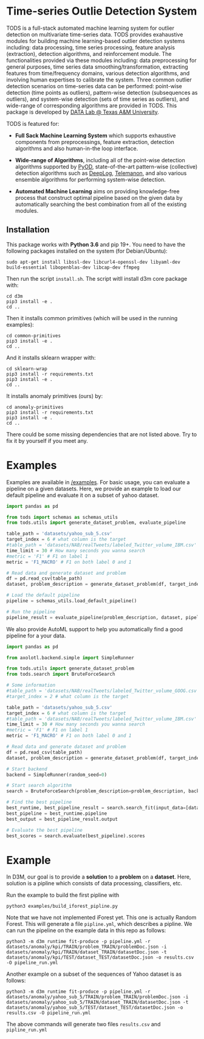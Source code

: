 # Time-series Outlie Detection System
TODS is a full-stack automated machine learning system for outlier detection on multivariate time-series data. TODS provides exahaustive modules for building machine learning-based outlier detection systems including: data processing, time series processing, feature analysis (extraction), detection algorithms, and reinforcement module. The functionalities provided via these modules including: data preprocessing for general purposes, time series data smoothing/transformation, extracting features from time/frequency domains, various detection algorithms, and involving human expertises to calibrate the system. Three common outlier detection scenarios on time-series data can be performed: point-wise detection (time points as outliers), pattern-wise detection (subsequences as outliers), and system-wise detection (sets of time series as outliers), and wide-range of corresponding algorithms are provided in TODS. This package is developed by [DATA Lab @ Texas A&M University](https://people.engr.tamu.edu/xiahu/index.html).

TODS is featured for:
* **Full Sack Machine Learning System** which supports exhaustive components from preprocessings, feature extraction, detection algorithms and also human-in-the loop interface. 

* **Wide-range of Algorithms**, including all of the point-wise detection algorithms supported by [PyOD](https://github.com/yzhao062/pyod), state-of-the-art pattern-wise (collective) detection algorithms such as [DeepLog](https://www.cs.utah.edu/~lifeifei/papers/deeplog.pdf), [Telemanon](https://arxiv.org/pdf/1802.04431.pdf), and also various ensemble algorithms for performing system-wise detection.

* **Automated Machine Learning** aims on providing knowledge-free process that construct optimal pipeline based on the given data by automatically searching the best combination from all of the existing modules.


## Installation

This package works with **Python 3.6** and pip 19+. You need to have the following packages installed on the system (for Debian/Ubuntu):
```
sudo apt-get install libssl-dev libcurl4-openssl-dev libyaml-dev build-essential libopenblas-dev libcap-dev ffmpeg
```

Then run the script `install.sh`. The script witll install d3m core package with:
```
cd d3m
pip3 install -e .
cd ..
```
Then it installs common primitives (which will be used in the running examples):
```
cd common-primitives
pip3 install -e .
cd ..
```
And it installs sklearn wrapper with:
```
cd sklearn-wrap
pip3 install -r requirements.txt
pip3 install -e .
cd ..
```
It installs anomaly primitives (ours) by:
```
cd anomaly-primitives
pip3 install -r requirements.txt
pip3 install -e .
cd ..
```

There could be some missing dependencies that are not listed above. Try to fix it by yourself if you meet any.

# Examples
Examples are available in [/examples](examples/). For basic usage, you can evaluate a pipeline on a given datasets. Here, we provide an example to load our default pipeline and evaluate it on a subset of yahoo dataset.
```python
import pandas as pd

from tods import schemas as schemas_utils
from tods.utils import generate_dataset_problem, evaluate_pipeline

table_path = 'datasets/yahoo_sub_5.csv'
target_index = 6 # what column is the target
#table_path = 'datasets/NAB/realTweets/labeled_Twitter_volume_IBM.csv' # The path of the dataset
time_limit = 30 # How many seconds you wanna search
#metric = 'F1' # F1 on label 1
metric = 'F1_MACRO' # F1 on both label 0 and 1

# Read data and generate dataset and problem
df = pd.read_csv(table_path)
dataset, problem_description = generate_dataset_problem(df, target_index=target_index, metric=metric)

# Load the default pipeline
pipeline = schemas_utils.load_default_pipeline()

# Run the pipeline
pipeline_result = evaluate_pipeline(problem_description, dataset, pipeline)
```
We also provide AutoML support to help you automatically find a good pipeline for a your data.
```python
import pandas as pd

from axolotl.backend.simple import SimpleRunner

from tods.utils import generate_dataset_problem
from tods.search import BruteForceSearch

# Some information
#table_path = 'datasets/NAB/realTweets/labeled_Twitter_volume_GOOG.csv' # The path of the dataset
#target_index = 2 # what column is the target

table_path = 'datasets/yahoo_sub_5.csv'
target_index = 6 # what column is the target
#table_path = 'datasets/NAB/realTweets/labeled_Twitter_volume_IBM.csv' # The path of the dataset
time_limit = 30 # How many seconds you wanna search
#metric = 'F1' # F1 on label 1
metric = 'F1_MACRO' # F1 on both label 0 and 1

# Read data and generate dataset and problem
df = pd.read_csv(table_path)
dataset, problem_description = generate_dataset_problem(df, target_index=target_index, metric=metric)

# Start backend
backend = SimpleRunner(random_seed=0)

# Start search algorithm
search = BruteForceSearch(problem_description=problem_description, backend=backend)

# Find the best pipeline
best_runtime, best_pipeline_result = search.search_fit(input_data=[dataset], time_limit=time_limit)
best_pipeline = best_runtime.pipeline
best_output = best_pipeline_result.output

# Evaluate the best pipeline
best_scores = search.evaluate(best_pipeline).scores
```
# Example
In D3M, our goal is to provide a **solution** to a **problem** on a **dataset**. Here, solution is a pipline which consists of data processing, classifiers, etc.

Run the example to build the first pipline with
```
python3 examples/build_iforest_pipline.py
```
Note that we have not implemented iForest yet. This one is actually Random Forest. This will generate a file `pipline.yml`, which describes a pipline. We can run the pipeline on the example data in this repo as follows:
```
python3 -m d3m runtime fit-produce -p pipeline.yml -r datasets/anomaly/kpi/TRAIN/problem_TRAIN/problemDoc.json -i datasets/anomaly/kpi/TRAIN/dataset_TRAIN/datasetDoc.json -t datasets/anomaly/kpi/TEST/dataset_TEST/datasetDoc.json -o results.csv -O pipeline_run.yml
```
Another example on a subset of the sequences of Yahoo dataset is as follows:
```
python3 -m d3m runtime fit-produce -p pipeline.yml -r datasets/anomaly/yahoo_sub_5/TRAIN/problem_TRAIN/problemDoc.json -i datasets/anomaly/yahoo_sub_5/TRAIN/dataset_TRAIN/datasetDoc.json -t datasets/anomaly/yahoo_sub_5/TEST/dataset_TEST/datasetDoc.json -o results.csv -O pipeline_run.yml
```
The above commands will generate two files `results.csv` and `pipline_run.yml`

